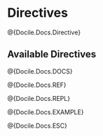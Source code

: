 
# Directives

@{Docile.Docs.Directive}

## Available Directives

@{Docile.Docs.DOCS}

@{Docile.Docs.REF}

@{Docile.Docs.REPL}

@{Docile.Docs.EXAMPLE}

@{Docile.Docs.ESC}
